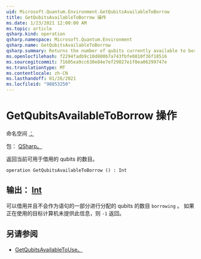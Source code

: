 ```yaml
---
uid: Microsoft.Quantum.Environment.GetQubitsAvailableToBorrow
title: GetQubitsAvailableToBorrow 操作
ms.date: 1/23/2021 12:00:00 AM
ms.topic: article
qsharp.kind: operation
qsharp.namespace: Microsoft.Quantum.Environment
qsharp.name: GetQubitsAvailableToBorrow
qsharp.summary: Returns the number of qubits currently available to borrow.
ms.openlocfilehash: f2294fadb9c10d800b7a743fbfe0810f36f18516
ms.sourcegitcommit: 71605ea9cc630e84e7ef29027e1f0ea06299747e
ms.translationtype: MT
ms.contentlocale: zh-CN
ms.lasthandoff: 01/26/2021
ms.locfileid: "98853250"
---
```

# <a name="getqubitsavailabletoborrow-operation"></a>GetQubitsAvailableToBorrow 操作

命名空间 [：](xref:Microsoft.Quantum.Environment)

包： [QSharp。](https://nuget.org/packages/Microsoft.Quantum.QSharp.Core)


返回当前可用于借用的 qubits 的数目。

```qsharp
operation GetQubitsAvailableToBorrow () : Int
```


## <a name="output--int"></a>输出： [Int](xref:microsoft.quantum.lang-ref.int)

可以借用并且不会作为语句的一部分进行分配的 qubits 的数目 `borrowing` 。
如果正在使用的目标计算机未提供此信息，则 `-1` 返回。

## <a name="see-also"></a>另请参阅

- [GetQubitsAvailableToUse。](xref:Microsoft.Quantum.Environment.GetQubitsAvailableToUse)